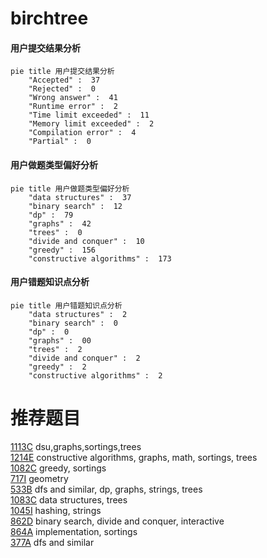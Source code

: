 # birchtree

<!-- tabs:start -->



#### **用户提交结果分析**

```mermaid
pie title 用户提交结果分析
    "Accepted" :  37
    "Rejected" :  0
    "Wrong answer" :  41
    "Runtime error" :  2
    "Time limit exceeded" :  11
    "Memory limit exceeded" :  2
    "Compilation error" :  4
    "Partial" :  0
```

#### **用户做题类型偏好分析**

```mermaid
pie title 用户做题类型偏好分析
    "data structures" :  37
    "binary search" :  12
    "dp" :  79
    "graphs" :  42
    "trees" :  0
    "divide and conquer" :  10
    "greedy" :  156
    "constructive algorithms" :  173
```
#### **用户错题知识点分析**

```mermaid
pie title 用户错题知识点分析
    "data structures" :  2
    "binary search" :  0
    "dp" :  0
    "graphs" :  00
    "trees" :  2
    "divide and conquer" :  2
    "greedy" :  2
    "constructive algorithms" :  2
```



<!-- tabs:end -->
# 推荐题目
[1113C](https://codeforces.com/contest/1113/problem/C)		dsu,graphs,sortings,trees		  
[1214E](https://codeforces.com/contest/1214/problem/E)		constructive algorithms,
                        graphs,
                        math,
                        sortings,
                        trees		  
[1082C](https://codeforces.com/contest/1082/problem/C)		greedy,
                        sortings		  
[717I](https://codeforces.com/contest/717/problem/I)		geometry		  
[533B](https://codeforces.com/contest/533/problem/B)		dfs and similar,
                        dp,
                        graphs,
                        strings,
                        trees		  
[1083C](https://codeforces.com/contest/1083/problem/C)		data structures,
                        trees		  
[1045I](https://codeforces.com/contest/1045/problem/I)		hashing,
                        strings		  
[862D](https://codeforces.com/contest/862/problem/D)		binary search,
                        divide and conquer,
                        interactive		  
[864A](https://codeforces.com/contest/864/problem/A)		implementation,
                        sortings		  
[377A](https://codeforces.com/contest/377/problem/A)		dfs and similar		  
